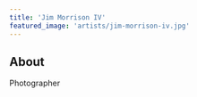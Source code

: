 ```yaml
---
title: 'Jim Morrison IV'
featured_image: 'artists/jim-morrison-iv.jpg'
---
```


## About

Photographer
